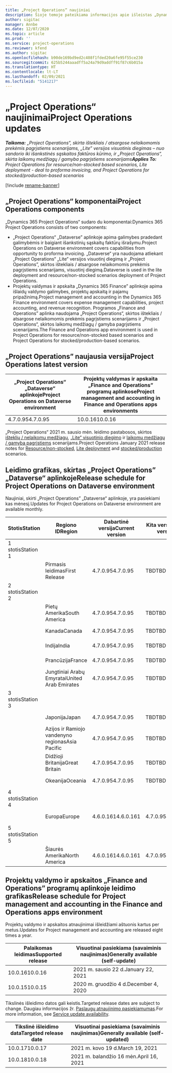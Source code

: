 ```yaml
---
title: „Project Operations“ naujiniai
description: Šioje temoje pateikiama informacijos apie išleistas „Dynamics 365 Project Operations“ versijas.
author: sigitac
manager: Annbe
ms.date: 12/07/2020
ms.topic: article
ms.prod: ''
ms.service: project-operations
ms.reviewer: kfend
ms.author: sigitac
ms.openlocfilehash: b90de169bd9ed2c408f1fded20a6fe95f55ce230
ms.sourcegitcommit: 625b5244aaadff5a24a79d9addff91f87c6b015a
ms.translationtype: HT
ms.contentlocale: lt-LT
ms.lasthandoff: 02/09/2021
ms.locfileid: "5141217"
---
```

# <a name="project-operations-updates"></a><span data-ttu-id="1562b-103">„Project Operations“ naujinimai</span><span class="sxs-lookup"><span data-stu-id="1562b-103">Project Operations updates</span></span>

<span data-ttu-id="1562b-104">_**Taikoma:** „Project Operations“, skirta ištekliais / atsargose nelaikomomis prekėmis pagrįstiems scenarijams, „Lite” versijos visuotinis diegimas – nuo sandorio iki išankstinės sąskaitos faktūros kūrimo, ir „Project Operations“, skirta laikomų medžiagų / gamyba pagrįstiems scenarijams_</span><span class="sxs-lookup"><span data-stu-id="1562b-104">_**Applies To:** Project Operations for resource/non-stocked based scenarios, Lite deployment - deal to proforma invoicing, and Project Operations for stocked/production-based scenarios_</span></span>

[!include [rename-banner](~/includes/cc-data-platform-banner.md)]

## <a name="project-operations-components"></a><span data-ttu-id="1562b-105">„Project Operations“ komponentai</span><span class="sxs-lookup"><span data-stu-id="1562b-105">Project Operations components</span></span>

<span data-ttu-id="1562b-106">„Dynamics 365 Project Operations“ sudaro du komponentai:</span><span class="sxs-lookup"><span data-stu-id="1562b-106">Dynamics 365 Project Operations consists of two components:</span></span>

- <span data-ttu-id="1562b-107">„Project Operations“ „Dataverse” aplinkoje apima galimybes pradedant galimybėmis ir baigiant išankstinių sąskaitų faktūrų išrašymu.</span><span class="sxs-lookup"><span data-stu-id="1562b-107">Project Operations on Dataverse environment covers capabilities from opportunity to proforma invoicing.</span></span> <span data-ttu-id="1562b-108">„Dataverse“ yra naudojama atliekant „Project Operations“ „Lite“ versijos visuotinį diegimą ir „Project Operations”, skirtos ištekliais / atsargose nelaikomomis prekėmis pagrįstiems scenarijams, visuotinį diegimą.</span><span class="sxs-lookup"><span data-stu-id="1562b-108">Dataverse is used in the lite deployment and resource/non-stocked scenarios deployment of Project Operations.</span></span>
- <span data-ttu-id="1562b-109">Projektų valdymas ir apskaita „Dynamics 365 Finance” aplinkoje apima išlaidų valdymo galimybes, projektų apskaitą ir pajamų pripažinimą.</span><span class="sxs-lookup"><span data-stu-id="1562b-109">Project management and accounting in the Dynamics 365 Finance environment covers expense management capabilities, project accounting, and revenue recognition.</span></span> <span data-ttu-id="1562b-110">Programos „Finance and Operations” aplinka naudojama „Project Operations“, skirtos ištekliais / atsargose nelaikomomis prekėmis pagrįstiems scenarijams ir „Project Operations“, skirtos laikomų medžiagų / gamyba pagrįstiems scenarijams.</span><span class="sxs-lookup"><span data-stu-id="1562b-110">The Finance and Operations app environment is used in Project Operations for resource/non-stocked based scenarios and Project Operations for stocked/production-based scenarios.</span></span>

## <a name="project-operations-latest-version"></a><span data-ttu-id="1562b-111">„Project Operations” naujausia versija</span><span class="sxs-lookup"><span data-stu-id="1562b-111">Project Operations latest version</span></span>

| <span data-ttu-id="1562b-112">„Project Operations“ „Dataverse“ aplinkoje</span><span class="sxs-lookup"><span data-stu-id="1562b-112">Project Operations on Dataverse environment</span></span> | <span data-ttu-id="1562b-113">Projektų valdymas ir apskaita „Finance and Operations” programų aplinkose</span><span class="sxs-lookup"><span data-stu-id="1562b-113">Project management and accounting in Finance and Operations apps environments</span></span> |
| --- | --- |
| <span data-ttu-id="1562b-114">4.7.0.95</span><span class="sxs-lookup"><span data-stu-id="1562b-114">4.7.0.95</span></span> | <span data-ttu-id="1562b-115">10.0.16</span><span class="sxs-lookup"><span data-stu-id="1562b-115">10.0.16</span></span> |

<span data-ttu-id="1562b-116">„Project Operations“ 2021 m. sausio mėn. leidimo pastabosos, skirtos [išteklių / nelaikomų medžiagų](whats-new-feb-2021-resource-based.md), [„Lite“ visuotinio diegimo](../pro/whats-new/whats-new-feb-2021-lite.md) ir [laikomų medžiagų / gamyba pagrįstiems](../prod-pma/whats-new/whats-new-jan-2021-stocked.md) scenarijams.</span><span class="sxs-lookup"><span data-stu-id="1562b-116">Project Operations January 2021 release notes for [Resource/non-stocked](whats-new-feb-2021-resource-based.md), [Lite deployment](../pro/whats-new/whats-new-feb-2021-lite.md) and [stocked/production](../prod-pma/whats-new/whats-new-jan-2021-stocked.md) scenarios.</span></span>

## <a name="release-schedule-for-project-operations-on-dataverse-environment"></a><span data-ttu-id="1562b-117">Leidimo grafikas, skirtas „Project Operations” „Dataverse“ aplinkoje</span><span class="sxs-lookup"><span data-stu-id="1562b-117">Release schedule for Project Operations on Dataverse environment</span></span>

<span data-ttu-id="1562b-118">Naujiniai, skirti „Project Operations” „Dataverse“ aplinkoje, yra pasiekiami kas mėnesį.</span><span class="sxs-lookup"><span data-stu-id="1562b-118">Updates for Project Operations on Dataverse environment are available monthly.</span></span> 

| <span data-ttu-id="1562b-119">Stotis</span><span class="sxs-lookup"><span data-stu-id="1562b-119">Station</span></span>   | <span data-ttu-id="1562b-120">Regiono ID</span><span class="sxs-lookup"><span data-stu-id="1562b-120">Region</span></span>        | <span data-ttu-id="1562b-121">Dabartinė versija</span><span class="sxs-lookup"><span data-stu-id="1562b-121">Current version</span></span> | <span data-ttu-id="1562b-122">Kita versija</span><span class="sxs-lookup"><span data-stu-id="1562b-122">Next version</span></span> | <span data-ttu-id="1562b-123">Visuotinai pasiekiama</span><span class="sxs-lookup"><span data-stu-id="1562b-123">Generally available</span></span> |
|-----------|---------------|-----------------|--------------|---------------------|
| <span data-ttu-id="1562b-124">1 stotis</span><span class="sxs-lookup"><span data-stu-id="1562b-124">Station 1</span></span> |   &nbsp;      |    &nbsp;       | &nbsp;       |      &nbsp;         |
|   &nbsp;  | <span data-ttu-id="1562b-125">Pirmasis leidimas</span><span class="sxs-lookup"><span data-stu-id="1562b-125">First Release</span></span> |  <span data-ttu-id="1562b-126">4.7.0.95</span><span class="sxs-lookup"><span data-stu-id="1562b-126">4.7.0.95</span></span>       | <span data-ttu-id="1562b-127">TBD</span><span class="sxs-lookup"><span data-stu-id="1562b-127">TBD</span></span>     | <span data-ttu-id="1562b-128">2021 m. vasario 19 d.</span><span class="sxs-lookup"><span data-stu-id="1562b-128">19-Feb-21</span></span>           |
| <span data-ttu-id="1562b-129">2 stotis</span><span class="sxs-lookup"><span data-stu-id="1562b-129">Station 2</span></span> |   &nbsp;      |    &nbsp;       | &nbsp;       |      &nbsp;         |
|   &nbsp;  | <span data-ttu-id="1562b-130">Pietų Amerika</span><span class="sxs-lookup"><span data-stu-id="1562b-130">South America</span></span> |  <span data-ttu-id="1562b-131">4.7.0.95</span><span class="sxs-lookup"><span data-stu-id="1562b-131">4.7.0.95</span></span>       | <span data-ttu-id="1562b-132">TBD</span><span class="sxs-lookup"><span data-stu-id="1562b-132">TBD</span></span>     | <span data-ttu-id="1562b-133">2021 m. vasario 19 d.</span><span class="sxs-lookup"><span data-stu-id="1562b-133">19-Feb-21</span></span>           |
|    &nbsp; | <span data-ttu-id="1562b-134">Kanada</span><span class="sxs-lookup"><span data-stu-id="1562b-134">Canada</span></span>        |  <span data-ttu-id="1562b-135">4.7.0.95</span><span class="sxs-lookup"><span data-stu-id="1562b-135">4.7.0.95</span></span>       | <span data-ttu-id="1562b-136">TBD</span><span class="sxs-lookup"><span data-stu-id="1562b-136">TBD</span></span>     | <span data-ttu-id="1562b-137">2021 m. vasario 19 d.</span><span class="sxs-lookup"><span data-stu-id="1562b-137">19-Feb-21</span></span>           |
|   &nbsp;  | <span data-ttu-id="1562b-138">Indija</span><span class="sxs-lookup"><span data-stu-id="1562b-138">India</span></span>         |  <span data-ttu-id="1562b-139">4.7.0.95</span><span class="sxs-lookup"><span data-stu-id="1562b-139">4.7.0.95</span></span>       | <span data-ttu-id="1562b-140">TBD</span><span class="sxs-lookup"><span data-stu-id="1562b-140">TBD</span></span>     | <span data-ttu-id="1562b-141">2021 m. vasario 19 d.</span><span class="sxs-lookup"><span data-stu-id="1562b-141">19-Feb-21</span></span>           |
|   &nbsp;  | <span data-ttu-id="1562b-142">Prancūzija</span><span class="sxs-lookup"><span data-stu-id="1562b-142">France</span></span>         |  <span data-ttu-id="1562b-143">4.7.0.95</span><span class="sxs-lookup"><span data-stu-id="1562b-143">4.7.0.95</span></span>       | <span data-ttu-id="1562b-144">TBD</span><span class="sxs-lookup"><span data-stu-id="1562b-144">TBD</span></span>     | <span data-ttu-id="1562b-145">2021 m. vasario 19 d.</span><span class="sxs-lookup"><span data-stu-id="1562b-145">19-Feb-21</span></span>           |
|   &nbsp;  | <span data-ttu-id="1562b-146">Jungtiniai Arabų Emyratai</span><span class="sxs-lookup"><span data-stu-id="1562b-146">United Arab Emirates</span></span>         |  <span data-ttu-id="1562b-147">4.7.0.95</span><span class="sxs-lookup"><span data-stu-id="1562b-147">4.7.0.95</span></span>       | <span data-ttu-id="1562b-148">TBD</span><span class="sxs-lookup"><span data-stu-id="1562b-148">TBD</span></span>     | <span data-ttu-id="1562b-149">2021 m. vasario 19 d.</span><span class="sxs-lookup"><span data-stu-id="1562b-149">19-Feb-21</span></span>           |
| <span data-ttu-id="1562b-150">3 stotis</span><span class="sxs-lookup"><span data-stu-id="1562b-150">Station 3</span></span>  |      &nbsp;   |     &nbsp;      |     &nbsp;   |      &nbsp;         |
|   &nbsp;  | <span data-ttu-id="1562b-151">Japonija</span><span class="sxs-lookup"><span data-stu-id="1562b-151">Japan</span></span>         |  <span data-ttu-id="1562b-152">4.7.0.95</span><span class="sxs-lookup"><span data-stu-id="1562b-152">4.7.0.95</span></span>       | <span data-ttu-id="1562b-153">TBD</span><span class="sxs-lookup"><span data-stu-id="1562b-153">TBD</span></span>     | <span data-ttu-id="1562b-154">2021 m. vasario 26 d.</span><span class="sxs-lookup"><span data-stu-id="1562b-154">26-Feb-21</span></span>           |
|   &nbsp;  | <span data-ttu-id="1562b-155">Azijos ir Ramiojo vandenyno regionas</span><span class="sxs-lookup"><span data-stu-id="1562b-155">Asia Pacific</span></span>  |  <span data-ttu-id="1562b-156">4.7.0.95</span><span class="sxs-lookup"><span data-stu-id="1562b-156">4.7.0.95</span></span>       | <span data-ttu-id="1562b-157">TBD</span><span class="sxs-lookup"><span data-stu-id="1562b-157">TBD</span></span>     | <span data-ttu-id="1562b-158">2021 m. vasario 26 d.</span><span class="sxs-lookup"><span data-stu-id="1562b-158">26-Feb-21</span></span>           |
|   &nbsp;  | <span data-ttu-id="1562b-159">Didžioji Britanija</span><span class="sxs-lookup"><span data-stu-id="1562b-159">Great Britain</span></span> |  <span data-ttu-id="1562b-160">4.7.0.95</span><span class="sxs-lookup"><span data-stu-id="1562b-160">4.7.0.95</span></span>       | <span data-ttu-id="1562b-161">TBD</span><span class="sxs-lookup"><span data-stu-id="1562b-161">TBD</span></span>     | <span data-ttu-id="1562b-162">2021 m. vasario 26 d.</span><span class="sxs-lookup"><span data-stu-id="1562b-162">26-Feb-21</span></span>           |
|   &nbsp;  | <span data-ttu-id="1562b-163">Okeanija</span><span class="sxs-lookup"><span data-stu-id="1562b-163">Oceania</span></span>       |  <span data-ttu-id="1562b-164">4.7.0.95</span><span class="sxs-lookup"><span data-stu-id="1562b-164">4.7.0.95</span></span>       | <span data-ttu-id="1562b-165">TBD</span><span class="sxs-lookup"><span data-stu-id="1562b-165">TBD</span></span>     | <span data-ttu-id="1562b-166">2021 m. vasario 26 d.</span><span class="sxs-lookup"><span data-stu-id="1562b-166">26-Feb-21</span></span>           |
| <span data-ttu-id="1562b-167">4 stotis</span><span class="sxs-lookup"><span data-stu-id="1562b-167">Station 4</span></span> |     &nbsp;    |     &nbsp;      |     &nbsp;   |      &nbsp;         |
|   &nbsp;  | <span data-ttu-id="1562b-168">Europa</span><span class="sxs-lookup"><span data-stu-id="1562b-168">Europe</span></span>        |  <span data-ttu-id="1562b-169">4.6.0.161</span><span class="sxs-lookup"><span data-stu-id="1562b-169">4.6.0.161</span></span>       | <span data-ttu-id="1562b-170">4.7.0.95</span><span class="sxs-lookup"><span data-stu-id="1562b-170">4.7.0.95</span></span>     | <span data-ttu-id="1562b-171">2021 m. vasario 12 d.</span><span class="sxs-lookup"><span data-stu-id="1562b-171">12-Feb-21</span></span>           |
| <span data-ttu-id="1562b-172">5 stotis</span><span class="sxs-lookup"><span data-stu-id="1562b-172">Station 5</span></span> |     &nbsp;    |     &nbsp;      |     &nbsp;   |      &nbsp;         |
|   &nbsp;  | <span data-ttu-id="1562b-173">Šiaurės Amerika</span><span class="sxs-lookup"><span data-stu-id="1562b-173">North America</span></span> |  <span data-ttu-id="1562b-174">4.6.0.161</span><span class="sxs-lookup"><span data-stu-id="1562b-174">4.6.0.161</span></span>       | <span data-ttu-id="1562b-175">4.7.0.95</span><span class="sxs-lookup"><span data-stu-id="1562b-175">4.7.0.95</span></span>     | <span data-ttu-id="1562b-176">2021 m. vasario 19 d.</span><span class="sxs-lookup"><span data-stu-id="1562b-176">19-Feb-21</span></span>           |

## <a name="release-schedule-for-project-management-and-accounting-in-the-finance-and-operations-apps-environment"></a><span data-ttu-id="1562b-177">Projektų valdymo ir apskaitos „Finance and Operations” programų aplinkoje leidimo grafikas</span><span class="sxs-lookup"><span data-stu-id="1562b-177">Release schedule for Project management and accounting in the Finance and Operations apps environment</span></span>

<span data-ttu-id="1562b-178">Projektų valdymo ir apskaitos atnaujinimai išleidžiami aštuonis kartus per metus.</span><span class="sxs-lookup"><span data-stu-id="1562b-178">Updates for Project management and accounting are released eight times a year.</span></span>

| <span data-ttu-id="1562b-179">Palaikomas leidimas</span><span class="sxs-lookup"><span data-stu-id="1562b-179">Supported release</span></span> | <span data-ttu-id="1562b-180">Visuotinai pasiekiama (savaiminis naujinimas)</span><span class="sxs-lookup"><span data-stu-id="1562b-180">Generally available (self-update)</span></span> |
| --- | --- |
| <span data-ttu-id="1562b-181">10.0.16</span><span class="sxs-lookup"><span data-stu-id="1562b-181">10.0.16</span></span> | <span data-ttu-id="1562b-182">2021 m. sausio 22 d.</span><span class="sxs-lookup"><span data-stu-id="1562b-182">January 22, 2021</span></span> |
| <span data-ttu-id="1562b-183">10.0.15</span><span class="sxs-lookup"><span data-stu-id="1562b-183">10.0.15</span></span> | <span data-ttu-id="1562b-184">2020 m. gruodžio 4 d.</span><span class="sxs-lookup"><span data-stu-id="1562b-184">December 4, 2020</span></span> |


<span data-ttu-id="1562b-185">Tikslinės išleidimo datos gali keistis.</span><span class="sxs-lookup"><span data-stu-id="1562b-185">Targeted release dates are subject to change.</span></span> <span data-ttu-id="1562b-186">Daugiau informacijos žr. [Paslaugų atnaujinimo pasiekiamumas](https://docs.microsoft.com/dynamics365/fin-ops-core/fin-ops/get-started/public-preview-releases?toc=/dynamics365/finance/toc.json).</span><span class="sxs-lookup"><span data-stu-id="1562b-186">For more information, see [Service update availability](https://docs.microsoft.com/dynamics365/fin-ops-core/fin-ops/get-started/public-preview-releases?toc=/dynamics365/finance/toc.json).</span></span>

| <span data-ttu-id="1562b-187">Tikslinė išleidimo data</span><span class="sxs-lookup"><span data-stu-id="1562b-187">Targeted release date</span></span> | <span data-ttu-id="1562b-188">Visuotinai pasiekiama (savaiminis naujinimas)</span><span class="sxs-lookup"><span data-stu-id="1562b-188">Generally available (self- updated)</span></span> |
| --- | --- |
| <span data-ttu-id="1562b-189">10.0.17</span><span class="sxs-lookup"><span data-stu-id="1562b-189">10.0.17</span></span> | <span data-ttu-id="1562b-190">2021 m. kovo 19 d.</span><span class="sxs-lookup"><span data-stu-id="1562b-190">March 19, 2021</span></span> |
| <span data-ttu-id="1562b-191">10.0.18</span><span class="sxs-lookup"><span data-stu-id="1562b-191">10.0.18</span></span> | <span data-ttu-id="1562b-192">2021 m. balandžio 16 mėn.</span><span class="sxs-lookup"><span data-stu-id="1562b-192">April 16, 2021</span></span> |
